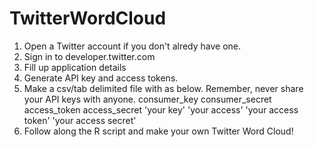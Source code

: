 # TwitterWordCloud
1. Open a Twitter account if you don't alredy have one.
2. Sign in to developer.twitter.com
3. Fill up application details
4. Generate API key and access tokens.
5. Make a csv/tab delimited file with as below. Remember, never share your API keys with anyone.
consumer_key  consumer_secret access_token  access_secret
'your key'  'your access' 'your access token' 'your access secret' 
6. Follow along the R script and make your own Twitter Word Cloud!
